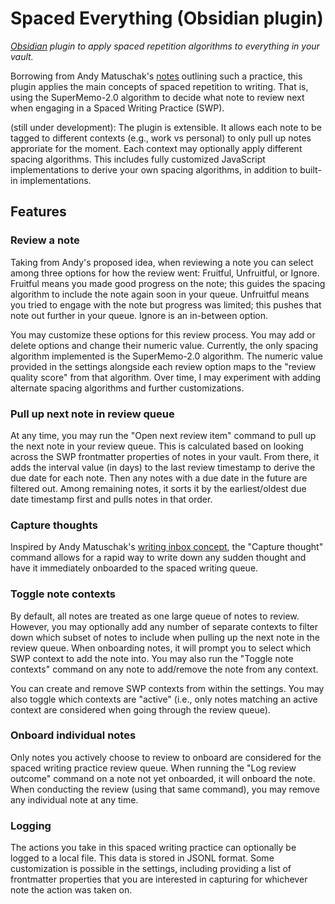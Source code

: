 # Spaced Everything (Obsidian plugin)

_[Obsidian](https://obsidian.md/) plugin to apply spaced repetition algorithms to everything in your vault._

Borrowing from Andy Matuschak's [notes](https://notes.andymatuschak.org/About_these_notes?stackedNotes=zVFGpprS64TzmKGNzGxq9FiCDnAnCPwRU5T&stackedNotes=z5aJUJcSbxuQxzHr2YvaY4cX5TuvLQT7r27Dz&stackedNotes=z8aZybuJJopS5fL7TnPou2JcmCsBUJeqirbBh&stackedNotes=zJ5Yzvba2729XKXivBBZ91J&stackedNotes=zB92WZZ5baBHKZPPbWMbYEv&stackedNotes=zHwr5v9VJGX3MzHyzz4V8wt&stackedNotes=zDXBGEWk7msyonQ2Ngnrf8h&stackedNotes=zSK4LyrCbG9zDrdCWmcovUW&stackedNotes=z4KxfCZPkVEf2R8nayLJZBG) outlining such a practice, this plugin applies the main concepts of spaced repetition to writing. That is, using the SuperMemo-2.0 algorithm to decide what note to review next when engaging in a Spaced Writing Practice (SWP). 

(still under development): The plugin is extensible. It allows each note to be tagged to different contexts (e.g., work vs personal) to only pull up notes approriate for the moment. Each context may optionally apply different spacing algorithms. This includes fully customized JavaScript implementations to derive your own spacing algorithms, in addition to built-in implementations. 

## Features

### Review a note

Taking from Andy's proposed idea, when reviewing a note you can select among three options for how the review went: Fruitful, Unfruitful, or Ignore. Fruitful means you made good progress on the note; this guides the spacing algorithm to include the note again soon in your queue. Unfruitful means you tried to engage with the note but progress was limited; this pushes that note out further in your queue. Ignore is an in-between option.

You may customize these options for this review process. You may add or delete options and change their numeric value. Currently, the only spacing algorithm implemented is the SuperMemo-2.0 algorithm. The numeric value provided in the settings alongside each review option maps to the "review quality score" from that algorithm. Over time, I may experiment with adding alternate spacing algorithms and further customizations.

### Pull up next note in review queue

At any time, you may run the "Open next review item" command to pull up the next note in your review queue. This is calculated based on looking across the SWP frontmatter properties of notes in your vault. From there, it adds the interval value (in days) to the last review timestamp to derive the due date for each note. Then any notes with a due date in the future are filtered out. Among remaining notes, it sorts it by the earliest/oldest due date timestamp first and pulls notes in that order.

### Capture thoughts

Inspired by Andy Matuschak's [writing inbox concept](https://notes.andymatuschak.org/zUP4GuzPF33dWkZPiu9N6V5), the "Capture thought" command allows for a rapid way to write down any sudden thought and have it immediately onboarded to the spaced writing queue.

### Toggle note contexts

By default, all notes are treated as one large queue of notes to review. However, you may optionally add any number of separate contexts to filter down which subset of notes to include when pulling up the next note in the review queue. When onboarding notes, it will prompt you to select which SWP context to add the note into. You may also run the "Toggle note contexts" command on any note to add/remove the note from any context. 

You can create and remove SWP contexts from within the settings. You may also toggle which contexts are "active" (i.e., only notes matching an active context are considered when going through the review queue). 

### Onboard individual notes

Only notes you actively choose to review to onboard are considered for the spaced writing practice review queue. When running the "Log review outcome" command on a note not yet onboarded, it will onboard the note. When conducting the review (using that same command), you may remove any individual note at any time.

### Logging

The actions you take in this spaced writing practice can optionally be logged to a local file. This data is stored in JSONL format. Some customization is possible in the settings, including providing a list of frontmatter properties that you are interested in capturing for whichever note the action was taken on.